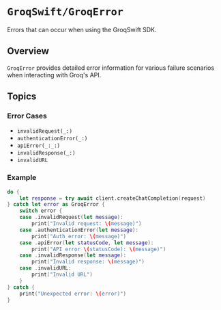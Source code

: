 # ``GroqSwift/GroqError``

Errors that can occur when using the GroqSwift SDK.

## Overview

`GroqError` provides detailed error information for various failure scenarios when interacting with Groq's API.

## Topics

### Error Cases
- ``invalidRequest(_:)``
- ``authenticationError(_:)``
- ``apiError(_:_:)``
- ``invalidResponse(_:)``
- ``invalidURL``

### Example

```swift
do {
    let response = try await client.createChatCompletion(request)
} catch let error as GroqError {
    switch error {
    case .invalidRequest(let message):
        print("Invalid request: \(message)")
    case .authenticationError(let message):
        print("Auth error: \(message)")
    case .apiError(let statusCode, let message):
        print("API error \(statusCode): \(message)")
    case .invalidResponse(let message):
        print("Invalid response: \(message)")
    case .invalidURL:
        print("Invalid URL")
    }
} catch {
    print("Unexpected error: \(error)")
}
```
